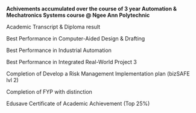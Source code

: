 **Achivements accumulated over the course of 3 year Automation & Mechatronics Systems course @ Ngee Ann Polytechnic**

Academic Transcript & Diploma result

Best Performance in Computer-Aided Design & Drafting

Best Performance in Industrial Automation

Best Performance in Integrated Real-World Project 3

Completion of Develop a Risk Management lmplementation plan (bizSAFE lvl 2)

Completion of FYP with distinction

Edusave Certificate of Academic Achievement (Top 25%) 
